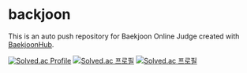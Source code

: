 # backjoon
This is an auto push repository for Baekjoon Online Judge created with [BaekjoonHub](https://github.com/BaekjoonHub/BaekjoonHub).


[![Solved.ac Profile](http://mazassumnida.wtf/api/v2/generate_badge?boj=childhop)](https://solved.ac/childhop/)
[![Solved.ac 프로필](http://mazassumnida.wtf/api/generate_badge?boj=childhop)](https://solved.ac/childhop)
[![Solved.ac 프로필](http://mazassumnida.wtf/api/mini/generate_badge?boj=childhop)](https://solved.ac/childhop)
